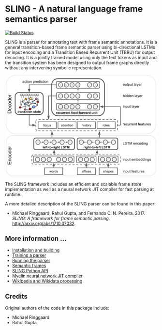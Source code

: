 # SLING - A natural language frame semantics parser

[![Build Status](https://travis-ci.org/google/sling.svg?branch=master)](https://travis-ci.org/google/sling)

SLING is a parser for annotating text with frame semantic annotations. It is a general 
transition-based frame semantic parser using bi-directional LSTMs for input encoding 
and a Transition Based Recurrent Unit (TBRU) for output decoding. It is a jointly 
trained model using only the text tokens as input and the transition system has been 
designed to output frame graphs directly without any intervening symbolic representation.

![SLING neural network architecture.](./doc/report/network.svg)

The SLING framework includes an efficient and scalable frame store
implementation as well as a neural network JIT compiler for fast parsing at
runtime.

A more detailed description of the SLING parser can be found in this paper:

* Michael Ringgaard, Rahul Gupta, and Fernando C. N. Pereira. 2017.
  *SLING: A framework for frame semantic parsing*. http://arxiv.org/abs/1710.07032.

</span>

## More information ...

  * [Installation and building](doc/guide/install.md)
  * [Training a parser](doc/guide/training.md)
  * [Running the parser](doc/guide/parsing.md)
  * [Semantic frames](doc/guide/frames.md)
  * [SLING Python API](doc/guide/pyapi.md)
  * [Myelin neural network JIT compiler](doc/guide/myelin.md)
  * [Wikipedia and Wikidata processing](doc/guide/wikiflow.md)

## Credits

Original authors of the code in this package include:

*   Michael Ringgaard
*   Rahul Gupta

